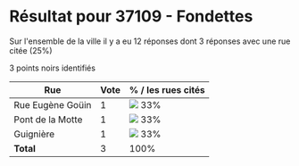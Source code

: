 # Résultat pour 37109 - Fondettes

Sur l'ensemble de la ville il y a eu 12 réponses dont 3 réponses avec une rue citée (25%)

3 points noirs identifiés

| Rue | Vote | % / les rues cités|
|-----|------|-------------------|
| Rue Eugène Goüin | 1 | <img src="../../img/bar_33.gif" />&nbsp;33%|
| Pont de la Motte | 1 | <img src="../../img/bar_33.gif" />&nbsp;33%|
| Guignière | 1 | <img src="../../img/bar_33.gif" />&nbsp;33%|
| **Total** | 3 | 100%|
